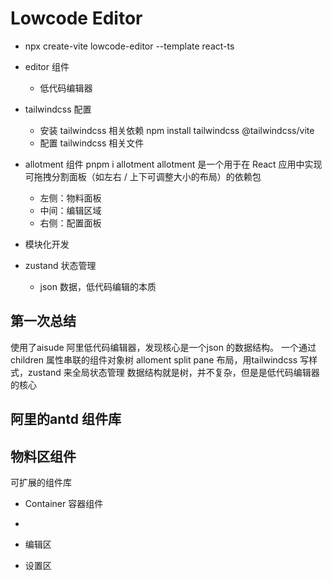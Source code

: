 # Lowcode Editor

- npx create-vite lowcode-editor --template react-ts

- editor 组件
  - 低代码编辑器 
- tailwindcss 配置
   - 安装 tailwindcss 相关依赖   npm install tailwindcss @tailwindcss/vite
   - 配置 tailwindcss 相关文件

- allotment 组件
   pnpm i allotment 
   allotment 是一个用于在 React 应用中实现可拖拽分割面板（如左右 / 上下可调整大小的布局）的依赖包
   - 左侧：物料面板
   - 中间：编辑区域
   - 右侧：配置面板
- 模块化开发

- zustand 状态管理
   - json 数据，低代码编辑的本质  

## 第一次总结
使用了aisude 阿里低代码编辑器，发现核心是一个json 的数据结构。
一个通过children 属性串联的组件对象树
alloment split pane 布局，用tailwindcss 写样式，zustand 来全局状态管理
数据结构就是树，并不复杂，但是是低代码编辑器的核心

## 阿里的antd 组件库
## 物料区组件
  可扩展的组件库
  - Container 容器组件
  - 
- 编辑区

- 设置区

